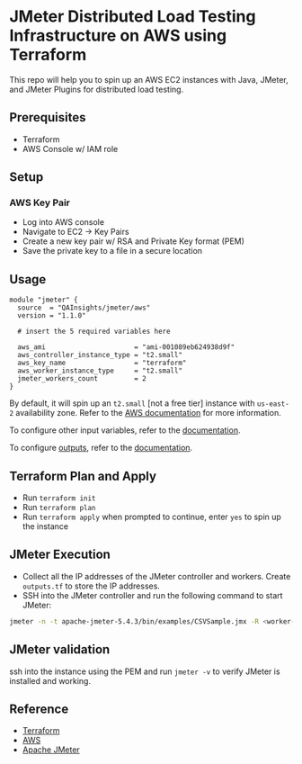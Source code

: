 # JMeter Distributed Load Testing Infrastructure on AWS using Terraform

This repo will help you to spin up an AWS EC2 instances with Java, JMeter, and JMeter Plugins for distributed load testing.

## Prerequisites

* Terraform
* AWS Console w/ IAM role

## Setup

### AWS Key Pair

* Log into AWS console
* Navigate to EC2 -> Key Pairs
* Create a new key pair w/ RSA and Private Key format (PEM)  
* Save the private key to a file in a secure location

## Usage

```hcl
module "jmeter" {
  source  = "QAInsights/jmeter/aws"
  version = "1.1.0"

  # insert the 5 required variables here

  aws_ami                      = "ami-001089eb624938d9f"
  aws_controller_instance_type = "t2.small"
  aws_key_name                 = "terraform"
  aws_worker_instance_type     = "t2.small"
  jmeter_workers_count         = 2
}
```

By default, it will spin up an `t2.small` [not a free tier] instance with `us-east-2` availability zone. Refer to the [AWS documentation](https://docs.aws.amazon.com/AWSEC2/latest/UserGuide/ec2-instance-types.html) for more information.

To configure other input variables, refer to the [documentation](https://registry.terraform.io/modules/QAInsights/jmeter/aws/latest?tab=inputs#optional-inputs).

To configure [outputs](outputs.tf), refer to the [documentation](https://registry.terraform.io/modules/QAInsights/jmeter/aws/latest?tab=outputs).

## Terraform Plan and Apply

* Run `terraform init`
* Run `terraform plan`
* Run `terraform apply` when prompted to continue, enter `yes` to spin up the instance

## JMeter Execution

* Collect all the IP addresses of the JMeter controller and workers. Create `outputs.tf` to store the IP addresses.
* SSH into the JMeter controller and run the following command to start JMeter:

```sh
jmeter -n -t apache-jmeter-5.4.3/bin/examples/CSVSample.jmx -R <worker-IP-address-1,worker-IP-address-2...> -l run1.log -Dserver.rmi.ssl.disable=true -l Run1.log
```

## JMeter validation

ssh into the instance using the PEM and run `jmeter -v` to verify JMeter is installed and working.

## Reference

* [Terraform](https://www.terraform.io/)
* [AWS](http://aws.amazon.com/)
* [Apache JMeter](https://jmeter.apache.org/)
